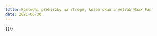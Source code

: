```yaml
---
title: Poslední překližky na stropě, kolem okna a větrák Maxx Fan
date: 2021-06-30
---
```


{{<gallery>}}